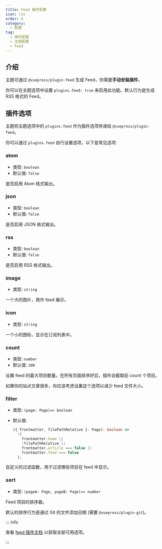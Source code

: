 ```yaml
---
title: Feed 插件配置
icon: rss
order: 8
category:
  - 配置
tag:
  - 插件配置
  - 主题配置
  - Feed
---
```


## 介绍

主题可通过 `@vuepress/plugin-feed` 生成 Feed，你需要**手动安装插件**。

你可以在主题选项中设置 `plugins.feed: true` 来启用此功能。默认行为是生成 RSS 格式的 Feed。

## 插件选项

主题将主题选项中的 `plugins.feed` 作为插件选项传递给 `@vuepress/plugin-feed`。

你可以通过 `plugins.feed` 自行设置选项，以下是常见选项:

### atom

- 类型: `boolean`
- 默认值: `false`

是否启用 Atom 格式输出。

### json

- 类型: `boolean`
- 默认值: `false`

是否启用 JSON 格式输出。

### rss

- 类型: `boolean`
- 默认值: `false`

是否启用 RSS 格式输出。

### image

- 类型: `string`

一个大的图片，用作 feed 展示。

### icon

- 类型: `string`

一个小的图标，显示在订阅列表中。

### count

- 类型: `number`
- 默认值: `100`

设置 feed 的最大项目数量。在所有页面排序好后，插件会截取前 count 个项目。

如果你的站点文章很多，你应该考虑设置这个选项以减少 feed 文件大小。

### filter

- 类型: `(page: Page)=> boolean`
- 默认值:

  ```ts
  ({ frontmatter, filePathRelative }: Page): boolean =>
    !(
      frontmatter.home ||
      !filePathRelative ||
      frontmatter.article === false ||
      frontmatter.feed === false
    );
  ```

自定义的过滤函数，用于过滤哪些项目在 feed 中显示。

### sort

- 类型: `(pageA: Page, pageB: Page)=> number`

Feed 项目的排序器。

默认的排序行为是通过 Git 的文件添加日期 (需要 `@vuepress/plugin-git`)。

::: info

查看 [feed 插件文档][feed-config] 以获取全部可用选项。

:::

[feed-config]: https://ecosystem.vuejs.press/zh/plugins/feed/
